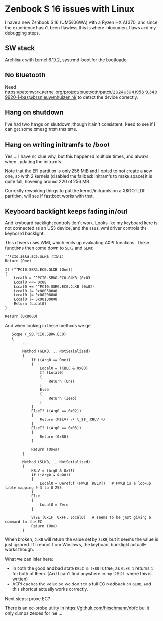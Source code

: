 # Zenbook S 16 issues with Linux

I have a new Zenbook S 16 (UM5606WA) with a Ryzen HX AI 370, and since the experience hasn't been flawless this is where I document flaws and my debugging steps.

## SW stack

Archlinux with kernel 6.10.2, systemd-boot for the bootloader.

## No Bluetooth

Need https://patchwork.kernel.org/project/bluetooth/patch/20240804195319.3499920-1-bas@basnieuwenhuizen.nl/ to detect the device correctly.

## Hang on shutdown

I've had two hangs on shutdown, though it ain't consistent. Need to see if I can get some dmesg from this time.

## Hang on writing initramfs to /boot

Yes ... I have no clue why, but this happened multiple times, and always when updating the initramfs. 

Note that the EFI partition is only 256 MiB and I opted to not create a new one, so with 2 kernels (disabled the fallback initramfs to make space) it is quite full, hovering around 220 of 256 MB.

Currently reworking things to put the kernel/initramfs on a XBOOTLDR partition, will see if fastboot works with that.


## Keyboard backlight keeps fading in/out

And keyboard backlight controls don't work. Looks like my keyboard here is not connected as an USB device, and the asus_wmi driver controls the keyboard backlight.

This drivers uses WMI, which ends up evaluating ACPI functions. These functions then come down to `SLKB` and `GLKB`:


```
^^PCI0.SBRG.EC0.SLKB (IIA1)
Return (One)
```

```
If (^^PCI0.SBRG.EC0.GLKB (One))
{
	Local0 = ^^PCI0.SBRG.EC0.GLKB (0x03)
	Local0 <<= 0x08
	Local0 += ^^PCI0.SBRG.EC0.GLKB (0x02)
	Local0 |= 0x00050000
	Local0 |= 0x00200000
	Local0 |= 0x00100000
	Return (Local0)
}

Return (0x8000)
```

And when looking in these methods we get

```
   Scope (_SB.PCI0.SBRG.EC0)
   {
        ...

        Method (GLKB, 1, NotSerialized)
        {
            If ((Arg0 == One))
            {
                Local0 = (KBLC & 0x80)
                If (Local0)
                {
                    Return (One)
                }
                Else
                {
                    Return (Zero)
                }
            }
            ElseIf ((Arg0 == 0x02))
            {
                Return (KBLV) /* \_SB_.KBLV */
            }
            ElseIf ((Arg0 == 0x03))
            {
                Return (0x80)
            }

            Return (Ones)
        }

        Method (SLKB, 1, NotSerialized)
        {
            KBLV = (Arg0 & 0x7F)
            If ((Arg0 & 0x80))
            {
                Local0 = DerefOf (PWKB [KBLV])   # PWKB is a lookup table mapping 0-3 to 0-255
            }
            Else
            {
                Local0 = Zero
            }

            ST9E (0x1F, 0xFF, Local0)   # seems to be just giving a command to the EC
            Return (One)
        }
```

When broken, `GLKB` will return the value set by `SLKB`, but it seems the value is just ignored. If I reboot from Windows, the keyboard backlight actually works though.

What we can infer here:

* In both the good and bad state `KBLC & 0x80` is true, as `GLKB 1` returns `1` for both of them. (And I can't find anywhere in my DSDT where this is written)
* ACPI caches the value so we don't to a full EC readback on `GLKB`, and this shortcut actually works correctly.


Next steps: probe EC?

There is an ec-probe utility in https://github.com/hirschmann/nbfc but it only dumps zeroes for me ...

